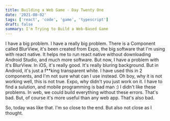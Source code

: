 ```yaml
---
title: Building a Web Game - Day Twenty One
date: '2021-08-02'
tags: ['react', 'code', 'game', 'typescript']
draft: false
summary: I'm Trying to Build a Web-Based Game
---
```


I have a big problem. I have a really big problem. There is a Component called BlurView, it's been created from Expo, the big software that I'm using with react native. It helps me to run react native without downloading Android Studio, and much more software. But now, I have a problem with it's BlurView. In iOS, it's really good. It's really bluring background. But in Android, it's just a f**king transparent white. I have used this in 2 components, and I'm not sure what can I use instead. Oh boy, why it is not working well, this is not true. Expo, why didn't you just work on it. I have to find a sulution, and mobile programming is bad man :) I didn't like these problems. In web, we could build everything without these errors. That's bad. But, of course it's more useful than any web app. That's also bad.

So, today was like that. I'm so close to the end. But also not close as I thought.